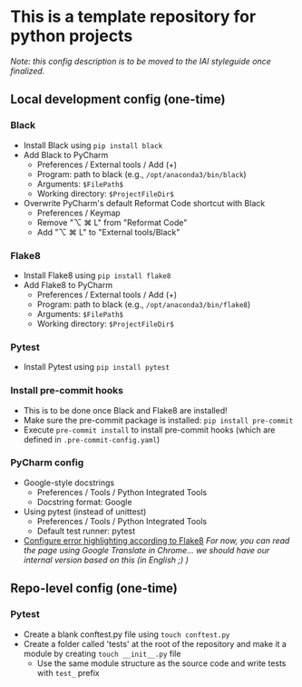 # This is a template repository for python projects


*Note: this config description is to be moved to the IAI styleguide once finalized.*

## Local development config (one-time)

### Black
 
  * Install Black using `pip install black`
  * Add Black to PyCharm
    - Preferences / External tools / Add (+)
    - Program: path to black (e.g., `/opt/anaconda3/bin/black`)
    - Arguments: `$FilePath$`
    - Working directory: `$ProjectFileDir$`
  * Overwrite PyCharm's default Reformat Code shortcut with Black
    - Preferences / Keymap
    - Remove "&#8997; &#8984; L" from "Reformat Code"
    - Add "&#8997; &#8984; L" to "External tools/Black"
    
### Flake8

  * Install Flake8 using `pip install flake8`
  * Add Flake8 to PyCharm
    - Preferences / External tools / Add (+)
    - Program: path to black (e.g., `/opt/anaconda3/bin/flake8`)
    - Arguments: `$FilePath$`
    - Working directory: `$ProjectFileDir$`
 
### Pytest

  * Install Pytest using `pip install pytest`

### Install pre-commit hooks

  * This is to be done once Black and Flake8 are installed!
  * Make sure the pre-commit package is installed: `pip install pre-commit`
  * Execute `pre-commit install` to install pre-commit hooks (which are defined in `.pre-commit-config.yaml`)

### PyCharm config

  * Google-style docstrings 
    - Preferences / Tools / Python Integrated Tools
    - Docstring format: Google
  * Using pytest (instead of unittest)
    - Preferences / Tools / Python Integrated Tools
    - Default test runner: pytest
  * [Configure error highlighting according to Flake8](https://tirinox.ru/flake8-pycharm/) *For now, you can read the page using Google Translate in Chrome... we should have our internal version based on this (in English ;) )*


## Repo-level config (one-time)

### Pytest

  * Create a blank conftest.py file using `touch conftest.py`
  * Create a folder called 'tests' at the root of the repository and make it a module by creating `touch __init__.py` file
     - Use the same module structure as the source code and write tests with `test_` prefix
